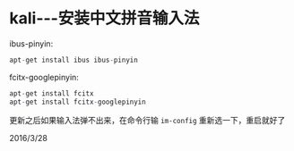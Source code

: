 # kali---安装中文拼音输入法

ibus-pinyin:  
```r
apt-get install ibus ibus-pinyin
```

fcitx-googlepinyin:  
```r
apt-get install fcitx
apt-get install fcitx-googlepinyin
```

更新之后如果输入法弹不出来，在命令行输 `im-config` 重新选一下，重启就好了  


2016/3/28  
